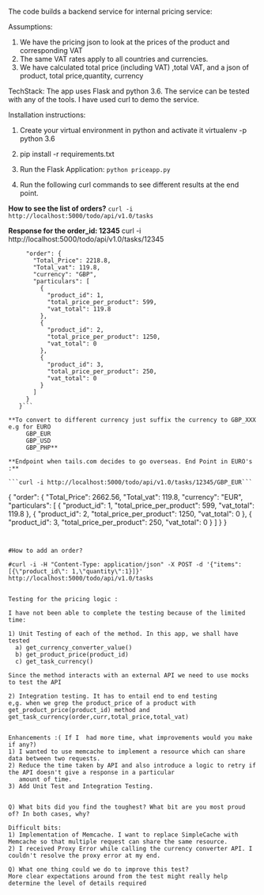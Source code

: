 The code builds a backend service for internal pricing service:

Assumptions:
1) We have the pricing json to look at the prices of the product and corresponding VAT
2) The same VAT rates apply to all countries and currencies.
3) We have calculated total price (including VAT) ,total VAT, and a json of product, total price,quantity, currency

TechStack:
The app uses Flask and python 3.6. 
The service can be tested with any of the tools. I have used curl to demo the service.


Installation instructions:
1) Create your virtual environment in python and activate it
   virtualenv -p python 3.6 <yourenvname>
2) pip install -r requirements.txt
3) Run  the Flask Application:
```python priceapp.py ```

4) Run the following curl commands to see different results at the end point.

**How to see the list of orders?**
```curl -i http://localhost:5000/todo/api/v1.0/tasks```

**Response for the order_id: 12345**
curl -i http://localhost:5000/todo/api/v1.0/tasks/12345

```{
     "order": {
       "Total_Price": 2218.8, 
       "Total_vat": 119.8, 
       "currency": "GBP", 
       "particulars": [
         {
           "product_id": 1, 
           "total_price_per_product": 599, 
           "vat_total": 119.8
         }, 
         {
           "product_id": 2, 
           "total_price_per_product": 1250, 
           "vat_total": 0
         }, 
         {
           "product_id": 3, 
           "total_price_per_product": 250, 
           "vat_total": 0
         }
       ]
     }
   }```

**To convert to different currency just suffix the currency to GBP_XXX
e.g for EURO 
     GBP_EUR
     GBP_USD
     GBP_PHP**

**Endpoint when tails.com decides to go overseas. End Point in EURO's :** 

```curl -i http://localhost:5000/todo/api/v1.0/tasks/12345/GBP_EUR```

```
{
  "order": {
    "Total_Price": 2662.56, 
    "Total_vat": 119.8, 
    "currency": "EUR", 
    "particulars": [
      {
        "product_id": 1, 
        "total_price_per_product": 599, 
        "vat_total": 119.8
      }, 
      {
        "product_id": 2, 
        "total_price_per_product": 1250, 
        "vat_total": 0
      }, 
      {
        "product_id": 3, 
        "total_price_per_product": 250, 
        "vat_total": 0
      }
    ]
  }
}
```


#How to add an order?

#curl -i -H "Content-Type: application/json" -X POST -d '{"items":[{\"product_id\": 1,\"quantity\":1}]}' http://localhost:5000/todo/api/v1.0/tasks


Testing for the pricing logic : 

I have not been able to complete the testing because of the limited time: 

1) Unit Testing of each of the method. In this app, we shall have tested 
  a) get_currency_converter_value()
  b) get_product_price(product_id)
  c) get_task_currency()

Since the method interacts with an external API we need to use mocks to test the API

2) Integration testing. It has to entail end to end testing 
e,g. when we grep the product_price of a product with get_product_price(product_id) method and get_task_currency(order,curr,total_price,total_vat)


Enhancements :( If I  had more time, what improvements would you make if any?)
1) I wanted to use memcache to implement a resource which can share data between two requests.
2) Reduce the time taken by API and also introduce a logic to retry if the API doesn't give a response in a particular 
   amount of time.
3) Add Unit Test and Integration Testing.


Q) What bits did you find the toughest? What bit are you most proud of? In both cases, why?

Difficult bits: 
1) Implementation of Memcache. I want to replace SimpleCache with Memcache so that multiple request can share the same resource.
2) I received Proxy Error while calling the currency converter API. I couldn't resolve the proxy error at my end.

Q) What one thing could we do to improve this test?
More clear expectations around from the test might really help determine the level of details required